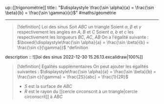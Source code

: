 up::[[trigonométrie]] 
title:: "$\displaystyle \frac{\sin \alpha}{a} = \frac{\sin \beta}{b} = \frac{\sin \gamma}{c}$"
#maths/géométrie 

---

> [!definition] Loi des sinus
> Soit $ABC$ un triangle
> Soient $\alpha$, $\beta$ et $\gamma$ respectivement les angles en $A$, $B$ et $C$
> Soient $a$, $b$ et $c$ les respectivement les longueurs $BC$, $AC$, $AB$
> On a l'égalité suivante : 
> $\boxed{\displaystyle\frac{\sin \alpha}{a} = \frac{\sin \beta}{b} = \frac{\sin c}{\gamma}}$
^definition

description :: ![[loi des sinus 2022-12-30 15.26.13.excalidraw|100%]]

> [!definition] Egalités supplémentaires
> On peut ajouter les égalités suivantes :
> $\displaystyle\frac{\sin \alpha}{a} = \frac{\sin \beta}{b} = \frac{\sin c}{\gamma} = \frac{2S}{abc} = \frac{1}{2R}$
>  - $S$ est la surface de $ABC$
>  - $R$ est le rayon du [[cercle circonscrit à un triangle|cercle circonscrit]] à $ABC$

